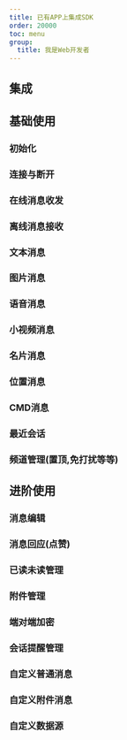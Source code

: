 ```yaml
---
title: 已有APP上集成SDK
order: 20000
toc: menu
group:
  title: 我是Web开发者
---
```


## 集成

## 基础使用

### 初始化

### 连接与断开

### 在线消息收发

### 离线消息接收

### 文本消息

### 图片消息

### 语音消息

### 小视频消息

### 名片消息

### 位置消息

### CMD消息

### 最近会话

### 频道管理(置顶,免打扰等等)



## 进阶使用

### 消息编辑

### 消息回应(点赞)

### 已读未读管理

### 附件管理

### 端对端加密

### 会话提醒管理

### 自定义普通消息

### 自定义附件消息

### 自定义数据源

